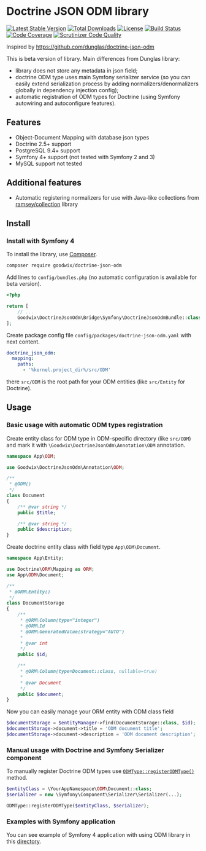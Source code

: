 # Doctrine JSON ODM library

[![Latest Stable Version](https://poser.pugx.org/goodwix/doctrine-json-odm/v/stable)](https://packagist.org/packages/goodwix/doctrine-json-odm)
[![Total Downloads](https://poser.pugx.org/goodwix/doctrine-json-odm/downloads)](https://packagist.org/packages/goodwix/doctrine-json-odm)
[![License](https://poser.pugx.org/goodwix/doctrine-json-odm/license)](https://packagist.org/packages/goodwix/doctrine-json-odm)
[![Build Status](https://scrutinizer-ci.com/g/goodwix/doctrine-json-odm/badges/build.png?b=master)](https://scrutinizer-ci.com/g/goodwix/doctrine-json-odm/build-status/master)
[![Code Coverage](https://scrutinizer-ci.com/g/goodwix/doctrine-json-odm/badges/coverage.png?b=master)](https://scrutinizer-ci.com/g/goodwix/doctrine-json-odm/?branch=master)
[![Scrutinizer Code Quality](https://scrutinizer-ci.com/g/goodwix/doctrine-json-odm/badges/quality-score.png?b=master)](https://scrutinizer-ci.com/g/goodwix/doctrine-json-odm/?branch=master)

Inspired by <https://github.com/dunglas/doctrine-json-odm>

This is beta version of library. Main differences from Dunglas library:

* library does not store any metadata in json field;
* doctrine ODM type uses main Symfony serializer service (so you can easily extend serialization process by adding normalizers/denormalizers globally in dependency injection config);
* automatic registration of ODM types for Doctrine (using Symfony autowiring and autoconfigure features).

## Features

* Object-Document Mapping with database json types
* Doctrine 2.5+ support
* PostgreSQL 9.4+ support
* Symfony 4+ support (not tested with Symfony 2 and 3)
* MySQL support not tested

## Additional features

* Automatic registering normalizers for use with Java-like collections from [ramsey/collection](https://github.com/ramsey/collection) library

## Install

### Install with Symfony 4

To install the library, use [Composer](https://getcomposer.org/).

```bash
composer require goodwix/doctrine-json-odm
```

Add lines to `config/bundles.php` (no automatic configuration is available for beta version).

```php
<?php

return [
    // ...
    Goodwix\DoctrineJsonOdm\Bridge\Symfony\DoctrineJsonOdmBundle::class => ['all' => true],
];

```

Create package config file `config/packages/doctrine-json-odm.yaml` with next content.

```yaml
doctrine_json_odm:
  mapping:
    paths:
      - '%kernel.project_dir%/src/ODM'
```

there `src/ODM` is the root path for your ODM entities (like `src/Entity` for Doctrine).

## Usage

### Basic usage with automatic ODM types registration

Create entity class for ODM type in ODM-specific directory (like `src/ODM`) and mark it with `\Goodwix\DoctrineJsonOdm\Annotation\ODM` annotation.

```php
namespace App\ODM;

use Goodwix\DoctrineJsonOdm\Annotation\ODM;

/**
 * @ODM()
 */
class Document
{
    /** @var string */
    public $title;

    /** @var string */
    public $description;
}
```

Create doctrine entity class with field type `App\ODM\Document`.

```php
namespace App\Entity;

use Doctrine\ORM\Mapping as ORM;
use App\ODM\Document;

/**
 * @ORM\Entity()
 */
class DocumentStorage
{
    /**
     * @ORM\Column(type="integer")
     * @ORM\Id
     * @ORM\GeneratedValue(strategy="AUTO")
     *
     * @var int
     */
    public $id;

    /**
     * @ORM\Column(type=Document::class, nullable=true)
     *
     * @var Document
     */
    public $document;
}
```

Now you can easily manage your ORM entity with ODM class field

```php
$documentStorage = $entityManager->find(DocumentStorage::class, $id);
$documentStorage->document->title = 'ODM document title';
$documentStorage->document->description = 'ODM document description';
```

### Manual usage with Doctrine and Symfony Serializer component

To manually register Doctrine ODM types use [`ODMType::registerODMType()`](https://github.com/goodwix/doctrine-json-odm/blob/36860ddaddc10e9ea33b2986b17009db979a0026/src/Type/ODMType.php#L100) method.

```php
$entityClass = \YourAppNamespace\ODM\Document::class;
$serializer = new \Symfony\Component\Serializer\Serializer(...);

ODMType::registerODMType($entityClass, $serializer);
```

### Examples with Symfony application

You can see example of Symfony 4 application with using ODM library in this [directory](https://github.com/goodwix/doctrine-json-odm/tree/master/tests/Resources/Symfony).
